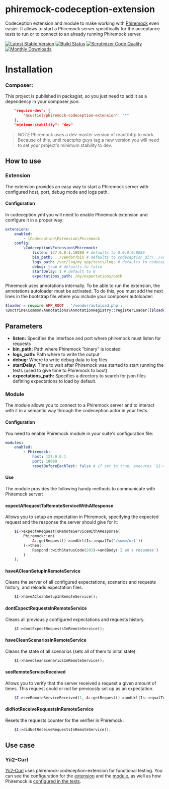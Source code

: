 # phiremock-codeception-extension
Codeception extension and module to make working with [Phiremock](https://github.com/mcustiel/phiremock) even easier. It allows to start a Phiremock server  specifically for the acceptance tests to run or to connect to an already running Phiremock server.

[![Latest Stable Version](https://poser.pugx.org/mcustiel/phiremock-codeception-extension/v/stable)](https://packagist.org/packages/mcustiel/phiremock-codeception-extension)
[![Build Status](https://scrutinizer-ci.com/g/mcustiel/phiremock-codeception-extension/badges/build.png?b=master)](https://scrutinizer-ci.com/g/mcustiel/phiremock-codeception-extension/build-status/master)
[![Scrutinizer Code Quality](https://scrutinizer-ci.com/g/mcustiel/phiremock-codeception-extension/badges/quality-score.png?b=master)](https://scrutinizer-ci.com/g/mcustiel/phiremock-codeception-extension/?branch=master)
[![Monthly Downloads](https://poser.pugx.org/mcustiel/phiremock-codeception-extension/d/monthly)](https://packagist.org/packages/mcustiel/phiremock-codeception-extension)

# Installation

### Composer:

This project is published in packagist, so you just need to add it as a dependency in your composer.json:

```json
    "require-dev": {
        "mcustiel/phiremock-codeception-extension": "*"
    },
    "minimum-stability": "dev"
```

> *NOTE*
> Phiremock uses a dev-master version of react/http to work. Because of this, until reactphp guys tag a new 
> version you will need to set your project's minimum stability to dev. 

## How to use

### Extension
The extension provides an easy way to start a Phiremock server with configured host, port, debug mode and logs path.

#### Configuration
In codeception.yml you will need to enable Phiremock extension and configure it in a proper way:

```yaml
extensions:
    enabled:
        - \Codeception\Extension\Phiremock
    config:
        \Codeception\Extension\Phiremock:
            listen: 127.0.0.1:18080 # defaults to 0.0.0.0:8086
            bin_path: ../vendor/bin # defaults to codeception_dir/../vendor/bin 
            logs_path: /var/log/my_app/tests/logs # defaults to codeception's tests output dir
            debug: true # defaults to false
            startDelay: 1 # default to 0
            expectations_path: /my/expectations/path
```

Phiremock uses annotations internally. To be able to run the extension, the annotations autoloader must be activated. To do this, you must add the next lines in the bootstrap file where you include your composer autoloader:
```php
$loader = require APP_ROOT . '/vendor/autoload.php';
\Doctrine\Common\Annotations\AnnotationRegistry::registerLoader([$loader, 'loadClass']);
```

## Parameters

* **listen:** Specifies the interface and port where phiremock must listen for requests
* **bin_path:** Path where Phiremock "binary" is located
* **logs_path:** Path where to write the output
* **debug:** Where to write debug data to log files
* **startDelay:** Time to wait after Phiremock was started to start running the tests (used to give time to Phiremock to boot) 
* **expectations_path:** Specifies a directory to search for json files defining expectations to load by default.

### Module
The module allows you to connect to a Phiremock server and to interact with it in a semantic way through the codeception actor in your tests.

#### Configuration
You need to enable Phiremock module in your suite's configuration file:

```yaml
modules:
    enabled:
        - Phiremock:
            host: 127.0.0.1
            port: 18080
            resetBeforeEachTest: false # if set to true, executes `$I->haveACleanSetupInRemoteService` before each test.
```

#### Use
The module provides the following handy methods to communicate with Phiremock server:

#### expectARequestToRemoteServiceWithAResponse
Allows you to setup an expectation in Phiremock, specifying the expected request and the response the server should give for it:

```php
    $I->expectARequestToRemoteServiceWithAResponse(
        Phiremock::on(
            A::getRequest()->andUrl(Is::equalTo('/some/url'))
        )->then(
            Respond::withStatusCode(203)->andBody('I am a response')
        )
    );
```

#### haveACleanSetupInRemoteService
Cleans the server of all configured expectations, scenarios and requests history, and reloads expectation files.

```php
    $I->haveACleanSetupInRemoteService();
```

#### dontExpectRequestsInRemoteService
Cleans all previously configured expectations and requests history.

```php
    $I->dontExpectRequestsInRemoteService();
```

#### haveCleanScenariosInRemoteService
Cleans the state of all scenarios (sets all of them to inital state).

```php
    $I->haveCleanScenariosInRemoteService();
```

#### seeRemoteServiceReceived
Allows you to verify that the server received a request a given amount of times. This request could or not be previously set up as an expectation.

```php
    $I->seeRemoteServiceReceived(1, A::getRequest()->andUrl(Is::equalTo('/some/url')));
```

#### didNotReceiveRequestsInRemoteService
Resets the requests counter for the verifier in Phiremock. 

```php
    $I->didNotReceiveRequestsInRemoteService();
```

## Use case

### Yii2-Curl

[Yii2-Curl](https://github.com/linslin/Yii2-Curl) uses phiremock-codeception-extension for functional testing. You can see the configuration for the [extension](https://github.com/linslin/Yii2-Curl/blob/master/codeception.yml) and the [module](https://github.com/linslin/Yii2-Curl/blob/master/tests/functional.suite.yml), as well as how Phiremock is [configured in the tests](https://github.com/linslin/Yii2-Curl/blob/master/tests/functional/httpMockCest.php).
